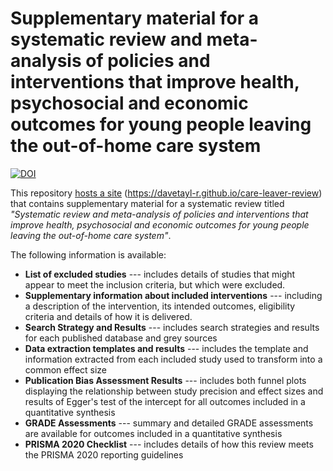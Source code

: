 # Supplementary material for a systematic review and meta-analysis of policies and interventions that improve health, psychosocial and economic outcomes for young people leaving the out-of-home care system

[![DOI](https://zenodo.org/badge/664429132.svg)](https://zenodo.org/badge/latestdoi/664429132)

This repository [hosts a site]("https://davetayl-r.github.io/care-leaver-review") (https://davetayl-r.github.io/care-leaver-review) that contains supplementary material for a systematic review titled <i>"Systematic review and meta-analysis of policies and interventions that improve health, psychosocial and economic outcomes for young people leaving the out-of-home care system"</i>.

The following information is available:

-   <b>List of excluded studies</b> --- includes details of studies that might appear to meet the inclusion criteria, but which were excluded.
-   <b>Supplementary information about included interventions</b> --- including a description of the intervention, its intended outcomes, eligibility criteria and details of how it is delivered.
-   <b>Search Strategy and Results</b> --- includes search strategies and results for each published database and grey sources
-   <b>Data extraction templates and results</b> --- includes the template and information extracted from each included study used to transform into a common effect size
-   <b>Publication Bias Assessment Results</b> --- includes both funnel plots displaying the relationship between study precision and effect sizes and results of Egger's test of the intercept for all outcomes included in a quantitative synthesis
-   <b>GRADE Assessments</b> --- summary and detailed GRADE assessments are available for outcomes included in a quantitative synthesis
-   <b>PRISMA 2020 Checklist</b> --- includes details of how this review meets the PRISMA 2020 reporting guidelines
